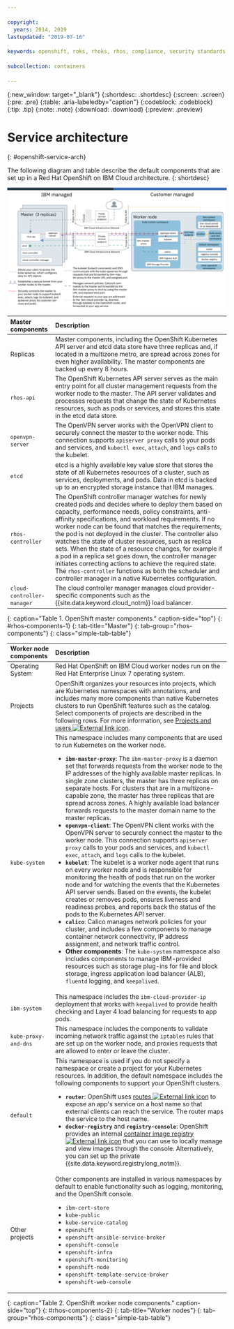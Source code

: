 ```yaml
---

copyright:
  years: 2014, 2019
lastupdated: "2019-07-16"

keywords: openshift, roks, rhoks, rhos, compliance, security standards

subcollection: containers

---
```


{:new_window: target="_blank"}
{:shortdesc: .shortdesc}
{:screen: .screen}
{:pre: .pre}
{:table: .aria-labeledby="caption"}
{:codeblock: .codeblock}
{:tip: .tip}
{:note: .note}
{:download: .download}
{:preview: .preview}

# Service architecture
{: #openshift-service-arch}

The following diagram and table describe the default components that are set up in a Red Hat OpenShift on IBM Cloud architecture.
{: shortdesc}

![Red Hat OpenShift on IBM Cloud cluster architecture](/images/cs_org_ov_both_ses_rhos.png)

| Master components| Description |
|:-----------------|:-----------------|
| Replicas | Master components, including the OpenShift Kubernetes API server and etcd data store have three replicas and, if located in a multizone metro, are spread across zones for even higher availability. The master components are backed up every 8 hours.|
| `rhos-api` | The OpenShift Kubernetes API server serves as the main entry point for all cluster management requests from the worker node to the master. The API server validates and processes requests that change the state of Kubernetes resources, such as pods or services, and stores this state in the etcd data store.|
| `openvpn-server` | The OpenVPN server works with the OpenVPN client to securely connect the master to the worker node. This connection supports `apiserver proxy` calls to your pods and services, and `kubectl exec`, `attach`, and `logs` calls to the kubelet.|
| `etcd` | etcd is a highly available key value store that stores the state of all Kubernetes resources of a cluster, such as services, deployments, and pods. Data in etcd is backed up to an encrypted storage instance that IBM manages.|
| `rhos-controller` | The OpenShift controller manager watches for newly created pods and decides where to deploy them based on capacity, performance needs, policy constraints, anti-affinity specifications, and workload requirements. If no worker node can be found that matches the requirements, the pod is not deployed in the cluster. The controller also watches the state of cluster resources, such as replica sets. When the state of a resource changes, for example if a pod in a replica set goes down, the controller manager initiates correcting actions to achieve the required state. The `rhos-controller` functions as both the scheduler and controller manager in a native Kubernetes configuration. |
| `cloud-controller-manager` | The cloud controller manager manages cloud provider-specific components such as the {{site.data.keyword.cloud_notm}} load balancer.|
{: caption="Table 1. OpenShift master components." caption-side="top"}
{: #rhos-components-1}
{: tab-title="Master"}
{: tab-group="rhos-components"}
{: class="simple-tab-table"}

| Worker node components| Description |
|:-----------------|:-----------------|
| Operating System | Red Hat OpenShift on IBM Cloud worker nodes run on the Red Hat Enterprise Linux 7 operating system. |
| Projects | OpenShift organizes your resources into projects, which are Kubernetes namespaces with annotations, and includes many more components than native Kubernetes clusters to run OpenShift features such as the catalog. Select components of projects are described in the following rows. For more information, see [Projects and users ![External link icon](../icons/launch-glyph.svg "External link icon")](https://docs.openshift.com/container-platform/3.11/architecture/core_concepts/projects_and_users.html).|
| `kube-system` | This namespace includes many components that are used to run Kubernetes on the worker node.<ul><li>**`ibm-master-proxy`**: The `ibm-master-proxy` is a daemon set that forwards requests from the worker node to the IP addresses of the highly available master replicas. In single zone clusters, the master has three replicas on separate hosts. For clusters that are in a multizone-capable zone, the master has three replicas that are spread across zones. A highly available load balancer forwards requests to the master domain name to the master replicas.</li><li>**`openvpn-client`**: The OpenVPN client works with the OpenVPN server to securely connect the master to the worker node. This connection supports `apiserver proxy` calls to your pods and services, and `kubectl exec`, `attach`, and `logs` calls to the kubelet.</li><li>**`kubelet`**: The kubelet is a worker node agent that runs on every worker node and is responsible for monitoring the health of pods that run on the worker node and for watching the events that the Kubernetes API server sends. Based on the events, the kubelet creates or removes pods, ensures liveness and readiness probes, and reports back the status of the pods to the Kubernetes API server.</li><li>**`calico`**: Calico manages network policies for your cluster, and includes a few components to manage container network connectivity, IP address assignment, and network traffic control.</li><li>**Other components**: The `kube-system` namespace also includes components to manage IBM-provided resources such as storage plug-ins for file and block storage, ingress application load balancer (ALB), `fluentd` logging, and `keepalived`.</li></ul>|
| `ibm-system` | This namespace includes the `ibm-cloud-provider-ip` deployment that works with `keepalived` to provide health checking and Layer 4 load balancing for requests to app pods.|
| `kube-proxy-and-dns`| This namespace includes the components to validate incoming network traffic against the `iptables` rules that are set up on the worker node, and proxies requests that are allowed to enter or leave the cluster.|
| `default` | This namespace is used if you do not specify a namespace or create a project for your Kubernetes resources. In addition, the default namespace includes the following components to support your OpenShift clusters.<ul><li>**`router`**: OpenShift uses [routes ![External link icon](../icons/launch-glyph.svg "External link icon")](https://docs.openshift.com/container-platform/3.11/architecture/networking/routes.html) to expose an app's service on a host name so that external clients can reach the service. The router maps the service to the host name.</li><li>**`docker-registry`** and **`registry-console`**: OpenShift provides an internal [container image registry ![External link icon](../icons/launch-glyph.svg "External link icon")](https://docs.openshift.com/container-platform/3.11/install_config/registry/index.html) that you can use to locally manage and view images through the console. Alternatively, you can set up the private {{site.data.keyword.registrylong_notm}}.</li></ul>|
| Other projects | Other components are installed in various namespaces by default to enable functionality such as logging, monitoring, and the OpenShift console.<ul><li><code>ibm-cert-store</code></li><li><code>kube-public</code></li><li><code>kube-service-catalog</code></li><li><code>openshift</code></li><li><code>openshift-ansible-service-broker</code></li><li><code>openshift-console</code></li><li><code>openshift-infra</code></li><li><code>openshift-monitoring</code></li><li><code>openshift-node</code></li><li><code>openshift-template-service-broker</code></li><li><code>openshift-web-console</code></li></ul>|
{: caption="Table 2. OpenShift worker node components." caption-side="top"}
{: #rhos-components-2}
{: tab-title="Worker nodes"}
{: tab-group="rhos-components"}
{: class="simple-tab-table"}
